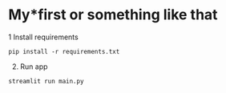# My*first or something like that
1 Install requirements
```
pip install -r requirements.txt
```
2. Run app
```
streamlit run main.py
```